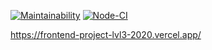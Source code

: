 [![Maintainability](https://api.codeclimate.com/v1/badges/295338ff47526896c244/maintainability)](https://codeclimate.com/github/Eugene-94/frontend-project-lvl3/maintainability)
[![Node-CI](https://github.com/Eugene-94/frontend-project-lvl3/workflows/Node-CI/badge.svg)](https://github.com/Eugene-94/frontend-project-lvl3/actions)

https://frontend-project-lvl3-2020.vercel.app/
